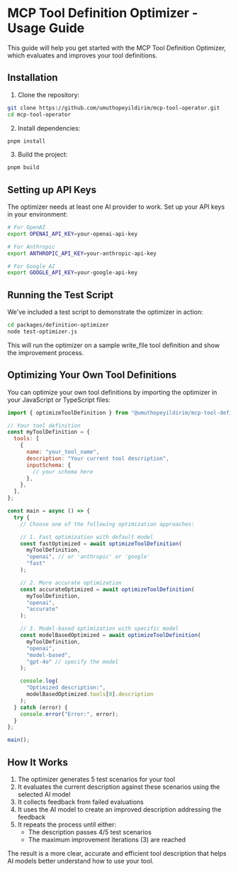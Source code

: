 # MCP Tool Definition Optimizer - Usage Guide

This guide will help you get started with the MCP Tool Definition Optimizer, which evaluates and improves your tool definitions.

## Installation

1. Clone the repository:

```bash
git clone https://github.com/umuthopeyildirim/mcp-tool-operator.git
cd mcp-tool-operator
```

2. Install dependencies:

```bash
pnpm install
```

3. Build the project:

```bash
pnpm build
```

## Setting up API Keys

The optimizer needs at least one AI provider to work. Set up your API keys in your environment:

```bash
# For OpenAI
export OPENAI_API_KEY=your-openai-api-key

# For Anthropic
export ANTHROPIC_API_KEY=your-anthropic-api-key

# For Google AI
export GOOGLE_API_KEY=your-google-api-key
```

## Running the Test Script

We've included a test script to demonstrate the optimizer in action:

```bash
cd packages/definition-optimizer
node test-optimizer.js
```

This will run the optimizer on a sample write_file tool definition and show the improvement process.

## Optimizing Your Own Tool Definitions

You can optimize your own tool definitions by importing the optimizer in your JavaScript or TypeScript files:

```javascript
import { optimizeToolDefinition } from "@umuthopeyildirim/mcp-tool-definition-optimizer";

// Your tool definition
const myToolDefinition = {
  tools: [
    {
      name: "your_tool_name",
      description: "Your current tool description",
      inputSchema: {
        // your schema here
      },
    },
  ],
};

const main = async () => {
  try {
    // Choose one of the following optimization approaches:

    // 1. Fast optimization with default model
    const fastOptimized = await optimizeToolDefinition(
      myToolDefinition,
      "openai", // or 'anthropic' or 'google'
      "fast"
    );

    // 2. More accurate optimization
    const accurateOptimized = await optimizeToolDefinition(
      myToolDefinition,
      "openai",
      "accurate"
    );

    // 3. Model-based optimization with specific model
    const modelBasedOptimized = await optimizeToolDefinition(
      myToolDefinition,
      "openai",
      "model-based",
      "gpt-4o" // specify the model
    );

    console.log(
      "Optimized description:",
      modelBasedOptimized.tools[0].description
    );
  } catch (error) {
    console.error("Error:", error);
  }
};

main();
```

## How It Works

1. The optimizer generates 5 test scenarios for your tool
2. It evaluates the current description against these scenarios using the selected AI model
3. It collects feedback from failed evaluations
4. It uses the AI model to create an improved description addressing the feedback
5. It repeats the process until either:
   - The description passes 4/5 test scenarios
   - The maximum improvement iterations (3) are reached

The result is a more clear, accurate and efficient tool description that helps AI models better understand how to use your tool.
